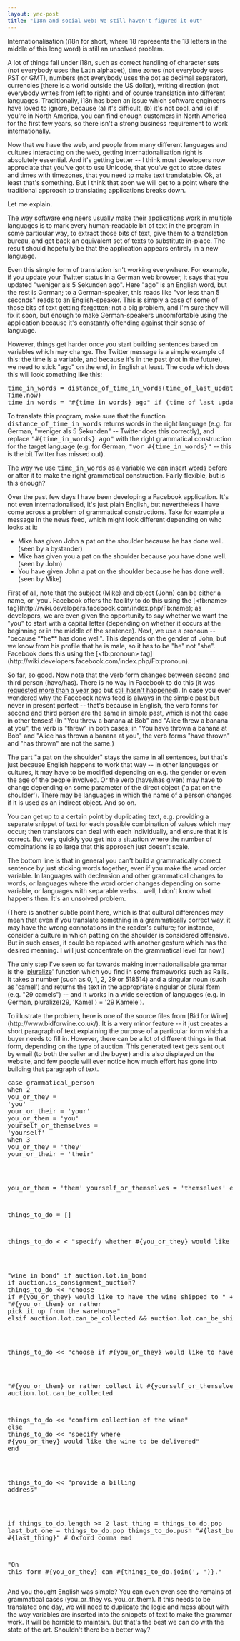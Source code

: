 ```yaml
---
layout: ync-post
title: "i18n and social web: We still haven't figured it out"
---
```


Internationalisation (i18n for short, where 18 represents the 18 letters in the middle of this long
word) is still an unsolved problem.

A lot of things fall under i18n, such as correct handling of
character sets (not everybody uses the Latin alphabet), time zones (not everybody uses PST or GMT),
numbers (not everybody uses the dot as decimal separator), currencies (there is a world outside the
US dollar), writing direction (not everybody writes from left to right) and of course translation
into different languages. Traditionally, i18n has been an issue which software engineers have loved
to ignore, because (a) it's difficult, (b) it's not cool, and (c) if you're in North America, you
can find enough customers in North America for the first few years, so there isn't a strong business
requirement to work internationally.

Now that we have the web, and people from many different
languages and cultures interacting on the web, getting internationalisation right is absolutely
essential. And it's getting better -- I think most developers now appreciate that you've got to use
Unicode, that you've got to store dates and times with timezones, that you need to make text
translatable. Ok, at least that's something. But I think that soon we will get to a point where the
traditional approach to translating applications breaks down.

Let me explain.

The way software
engineers usually make their applications work in multiple languages is to mark every human-readable
bit of text in the program in some particular way, to extract those bits of text, give them to a
translation bureau, and get back an equivalent set of texts to substitute in-place. The result
should hopefully be that the application appears entirely in a new language.

Even this simple form
of translation isn't working everywhere. For example, if you update your Twitter status in a German
web browser, it says that you updated "weniger als 5 Sekunden ago". Here "ago" is an English word,
but the rest is German; to a German-speaker, this reads like "vor less than 5 seconds" reads to an
English-speaker. This is simply a case of some of those bits of text getting forgotten; not a big
problem, and I'm sure they will fix it soon, but enough to make German-speakers uncomfortable using
the application because it's constantly offending against their sense of language.

<p>However, things
get harder once you start building sentences based on variables which may change. The Twitter
message is a simple example of this: the time is a variable, and because it's in the past (not in
the future), we need to stick "ago" on the end, in English at least. The code which does this will
look something like
this:
<pre lang="ruby" line="1">time_in_words = distance_of_time_in_words(time_of_last_update,
Time.now)
time_in_words = "#{time_in_words} ago" if (time_of_last_update < Time.now)</pre>
To
translate this program, make sure that the function
<tt>distance_of_time_in_words</tt> returns words in the right language (e.g. for German, "weniger
als 5 Sekunden" -- Twitter does this correctly), and replace
<tt>"#{time_in_words} ago"</tt> with the right grammatical construction for the target language
(e.g. for German,
<tt>"vor #{time_in_words}"</tt> -- this is the bit Twitter has missed out).</p>

<p>The way we use
<tt>time_in_words</tt> as a variable we can insert words before or after it to make the right
grammatical construction. Fairly flexible, but is this enough?</p>

<p>Over the past few days I have been
developing a Facebook application. It's not even internationalised, it's just plain English, but
nevertheless I have come across a problem of grammatical constructions. Take for example a message
in the news feed, which might look different depending on who looks at
it:
<ul>
<li>Mike has given John a pat on the shoulder because he has done well. (seen by a
bystander)</li>
<li>Mike has given you a pat on the shoulder because you have done well. (seen by
John)</li>
<li>You have given John a pat on the shoulder because he has done well. (seen by
Mike)</li>
</ul>
First of all, note that the subject (Mike) and object (John) can be either a name,
or 'you'. Facebook offers the facility to do this using the
[&lt;fb:name&gt; tag](http://wiki.developers.facebook.com/index.php/Fb:name); as developers, we are
even given the opportunity to say whether we want the "you" to start with a capital letter
(depending on whether it occurs at the beginning or in the middle of the sentence). Next, we use a
pronoun -- "because **he** has done well". This depends on the gender of John, but we know from his
profile that he is male, so it has to be "he" not "she". Facebook does this using the
[&lt;fb:pronoun&gt; tag](http://wiki.developers.facebook.com/index.php/Fb:pronoun).</p>

So far, so
good. Now note that the verb form changes between second and third person (have/has). There is no
way in Facebook to do this (it was
[requested more than a year
ago](http://wiki.developers.facebook.com/index.php/Requested_FBML_Tags#.3Cfb:verb.3E) but
[still hasn't happened](http://bugs.developers.facebook.com/show_bug.cgi?id=514)). In case you ever
wondered why the Facebook news feed is always in the simple past but never in present perfect --
that's because in English, the verb forms for second and third person are the same in simple past,
which is not the case in other tenses! (In "You threw a banana at Bob" and "Alice threw a banana at
you", the verb is "threw" in both cases; in "You have thrown a banana at Bob" and "Alice has thrown
a banana at you", the verb forms "have thrown" and "has thrown" are not the same.)

The part "a pat
on the shoulder" stays the same in all sentences, but that's just because English happens to work
that way -- in other languages or cultures, it may have to be modified depending on e.g. the gender
or even the age of the people involved. Or the verb (have/has given) may have to change depending on
some parameter of the direct object ('a pat on the shoulder'). There may be languages in which the
name of a person changes if it is used as an indirect object. And so on.

You can get up to a
certain point by duplicating text, e.g. providing a separate snippet of text for each possible
combination of values which may occur; then translators can deal with each individually, and ensure
that it is correct. But very quickly you get into a situation where the number of combinations is so
large that this approach just doesn't scale.

The bottom line is that in general you can't build a
grammatically correct sentence by just sticking words together, even if you make the word order
variable. In languages with declension and other grammatical changes to words, or languages where
the word order changes depending on some variable, or languages with separable verbs... well, I
don't know what happens then. It's an unsolved problem.

(There is another subtle point here, which
is that cultural differences may mean that even if you translate something in a grammatically
correct way, it may have the wrong connotations in the reader's culture; for instance, consider a
culture in which patting on the shoulder is considered offensive. But in such cases, it could be
replaced with another gesture which has the desired meaning. I will just concentrate on the
grammatical level for now.)

The only step I've seen so far towards making internationalisable
grammar is the
'[pluralize](http://api.rubyonrails.org/classes/ActiveSupport/CoreExtensions/String/Inflections.html#M001044)'
function which you find in some frameworks such as Rails. It takes a number (such as 0, 1, 2, 29 or
518514) and a singular noun (such as 'camel') and returns the text in the appropriate singular or
plural form (e.g. "29 camels") -- and it works in a wide selection of languages (e.g. in German,
pluralize(29, 'Kamel') = '29 Kamele').

<p>To illustrate the problem, here is one of the source files
from
[Bid for Wine](http://www.bidforwine.co.uk/). It is a very minor feature -- it just creates a short
paragraph of text explaining the purpose of a particular form which a buyer needs to fill in.
However, there can be a lot of different things in that form, depending on the type of auction. This
generated text gets sent out by email (to both the seller and the buyer) and is also displayed on
the website, and few people will ever notice how much effort has gone into building that paragraph
of
text.
</pre><pre lang="ruby" line="1">case grammatical_person
when 2
you_or_they =
'you'
your_or_their = 'your'
you_or_them = 'you'
yourself_or_themselves =
'yourself'
when 3
you_or_they = 'they'
your_or_their = 'their'</p>

you_or_them = 'them'
yourself_or_themselves = 'themselves'
end

things_to_do =
\[\]

<p>things_to_do < < "specify whether #{you_or_they} would like to keep #{your_or_their} " + \\</p>

<p>"wine in bond" if auction.lot.in_bond
if auction.is_consignment_auction?
things_to_do << "choose
if #{you_or_they} would like to have the wine shipped to " + \\
"#{you_or_them} or rather
pick it up from the warehouse"
elsif auction.lot.can_be_collected && auction.lot.can_be_shipped</p>

<p>things_to_do << "choose if #{you_or_they} would like to have the wine shipped to " + \\</p>

"#{you_or_them} or rather collect it #{yourself_or_themselves}"
elsif auction.lot.can_be_collected

<p>things_to_do << "confirm collection of the wine"
else
things_to_do << "specify where
#{you_or_they} would like the wine to be delivered"
end</p>

<p>things_to_do << "provide a billing
address"</p>

if things_to_do.length >= 2
last_thing = things_to_do.pop
last_but_one =
things_to_do.pop
things_to_do.push "#{last_but_one}, and #{last_thing}" # Oxford comma
end

<p>"On
this form #{you_or_they} can #{things_to_do.join(', ')}."</pre>
And you thought English was simple?
You can even even see the remains of grammatical cases (you_or_they vs. you_or_them). If this needs
to be translated one day, we will need to duplicate the logic and mess about with the way variables
are inserted into the snippets of text to make the grammar work. It will be horrible to maintain.
But that's the best we can do with the state of the art. Shouldn't there be a better way?</p>
